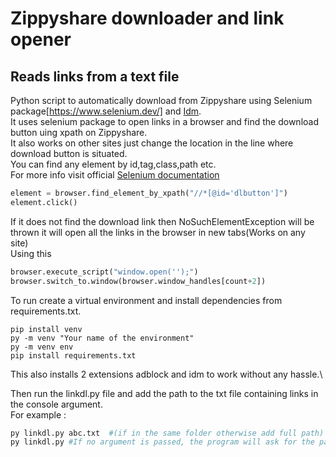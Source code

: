 # Zippyshare downloader and link opener
## Reads links from a text file
Python script to automatically download from Zippyshare using Selenium package[https://www.selenium.dev/] and [Idm](https://www.internetdownloadmanager.com/).\
It uses selenium package to open links in a browser and find the download button uing xpath on Zippyshare.\
It also works on other sites just change the location in the line where download button is situated.\
You can find any element by id,tag,class,path etc.\
For more info visit official [Selenium documentation](https://selenium-python.readthedocs.io/locating-elements.html)
```python
element = browser.find_element_by_xpath("//*[@id='dlbutton']")
element.click()
```
If it does not find the download link then NoSuchElementException will be thrown it will open all the links in the browser in new tabs(Works on any site)\
Using this
```python
browser.execute_script("window.open('');")
browser.switch_to.window(browser.window_handles[count+2])
```
To run create a virtual environment and install dependencies from requirements.txt.
```
pip install venv
py -m venv "Your name of the environment"
py -m venv env
pip install requirements.txt
```

This also installs 2 extensions adblock and idm to work without any hassle.\

Then run the linkdl.py file and add the path to the txt file containing links in the console argument.\
For example :
```python
py linkdl.py abc.txt  #(if in the same folder otherwise add full path)
py linkdl.py #If no argument is passed, the program will ask for the path after opening browser to read links from 
```
